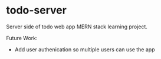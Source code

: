 # todo-server
Server side of todo web app MERN stack learning project.

Future Work:
 * Add user authenication so multiple users can use the app
